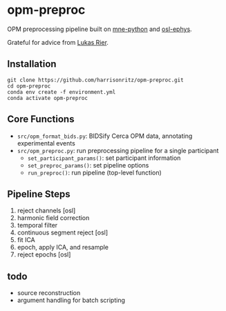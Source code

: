 # opm-preproc
OPM preprocessing pipeline built on [mne-python](https://github.com/mne-tools/mne-python) and [osl-ephys](https://github.com/OHBA-analysis/osl-ephys). 

Grateful for advice from [Lukas Rier](https://github.com/LukasRier).


## Installation
```terminal
git clone https://github.com/harrisonritz/opm-preproc.git
cd opm-preproc
conda env create -f environment.yml
conda activate opm-preproc
```
## Core Functions
- `src/opm_format_bids.py`: BIDSify Cerca OPM data, annotating experimental events
- `src/opm_preproc.py`: run preprocessing pipeline for a single participant
  - `set_participant_params()`: set participant information
  - `set_preproc_params()`: set pipeline options
  - `run_preproc()`: run pipeline (top-level function)

## Pipeline Steps
1. reject channels [osl]
3. harmonic field correction
5. temporal filter
6. continuous segment reject [osl]
7. fit ICA
8. epoch, apply ICA, and resample
9. reject epochs [osl]

## todo
- source reconstruction
- argument handling for batch scripting
